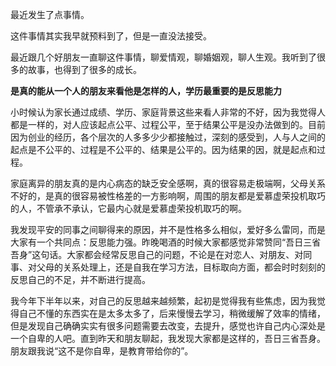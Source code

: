 最近发生了点事情。

这件事情其实我早就预料到了，但是一直没法接受。

最近跟几个好朋友一直聊这件事情，聊爱情观，聊婚姻观，聊人生观。我听到了很多的故事，也得到了很多的成长。

**是真的能从一个人的朋友来看他是怎样的人，学历最重要的是反思能力**

小时候认为家长通过成绩、学历、家庭背景这些来看人非常的不好，因为我觉得人都是一样的，对人应该起点公平、过程公平，至于结果公平是没办法做到的。目前因为创业的经历，各个层次的人多多少少都接触过，深刻的感受到，人与人之间的起点是不公平的、过程是不公平的、结果是公平的。因为结果的因，就是起点和过程。

家庭离异的朋友真的是内心病态的缺乏安全感啊，真的很容易走极端啊，父母关系不好的，是真的很容易被性格差的一方影响啊，周围的朋友都是爱慕虚荣投机取巧的人，不管承不承认，它最内心就是爱慕虚荣投机取巧的啊。

我发现平安的同事之间聊得来的原因，并不是性格多么相似，爱好多么雷同，而是大家有一个共同点：反思能力强。昨晚喝酒的时候大家都感觉非常赞同“吾日三省吾身”这句话。大家都会经常反思自己的问题，不论是在对恋人、对朋友、对同事、对父母的关系处理上，还是自我在学习方法，目标取向方面，都会时时刻刻的反思自己的不足，并不断进行提高。

我今年下半年以来，对自己的反思越来越频繁，起初是觉得我有些焦虑，因为我觉得自己不懂的东西实在是太多太多了，后来慢慢去学习，稍微缓解了效率的情绪，但是发现自己确确实实有很多问题需要去改变，去提升，感觉也许自己内心深处是一个自卑的人吧。直到昨天和朋友聊起，我发现大家都是这样的，吾日三省吾身。朋友跟我说“这不是你自卑，是教育带给你的”。
<!--stackedit_data:
eyJoaXN0b3J5IjpbMTk3NDEzNzgxMCwtNzY1OTgxMjI4LDEyNj
Y4NzAyNDksLTEyMTAyMTkxOTNdfQ==
-->